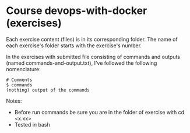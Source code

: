 # Course devops-with-docker (exercises)

Each exercise content (files) is in its corresponding folder. The name of each exercise's folder starts with the exercise's number.

In the exercises with submitted file consisting of commands and outputs (named commands-and-output.txt), I've followed the following nomenclature:
```
# Comments 
$ commands
(nothing) output of the commands
```
Notes: 
- Before run commands be sure you are in the folder of exercise with cd <x.xx>
- Tested in bash